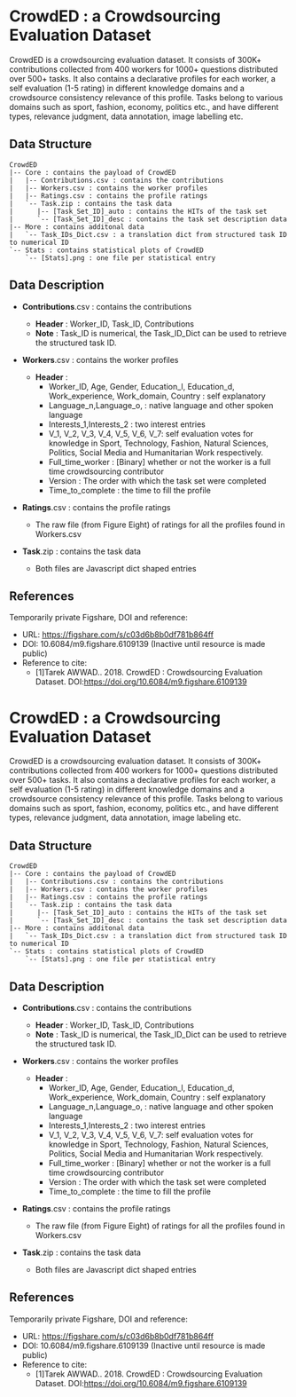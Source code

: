 # CrowdED : a Crowdsourcing Evaluation Dataset

CrowdED is a crowdsourcing evaluation dataset. It consists of 300K+ contributions collected from 400 workers for 1000+ questions distributed over 500+ tasks. It also contains a declarative profiles for each worker, a self evaluation (1-5 rating) in different knowledge domains and a crowdsource consistency relevance of this profile. Tasks belong to various domains such as sport, fashion, economy, politics etc., and have different types, relevance judgment, data annotation, image labelling etc.

## Data Structure
```
CrowdED
|-- Core : contains the payload of CrowdED
|   |-- Contributions.csv : contains the contributions
|   |-- Workers.csv : contains the worker profiles
|   |-- Ratings.csv : contains the profile ratings
|   `-- Task.zip : contains the task data
|	   |-- [Task_Set_ID]_auto : contains the HITs of the task set
|	   `-- [Task_Set_ID]_desc : contains the task set description data
|-- More : contains additonal data
|   `-- Task_IDs_Dict.csv : a translation dict from structured task ID to numerical ID
`-- Stats : contains statistical plots of CrowdED
    `-- [Stats].png : one file per statistical entry
```

## Data Description

- **Contributions**.csv : contains the contributions
	- **Header** : Worker_ID, Task_ID, Contributions
	- **Note** : Task_ID is numerical, the Task_ID_Dict can be used to retrieve the structured task ID.

- **Workers**.csv : contains the worker profiles
	- **Header** :
		- Worker_ID, Age, Gender, Education_l, Education_d, Work_experience, Work_domain, Country : self explanatory
		- Language_n,Language_o, : native language and other spoken language
		- Interests_1,Interests_2 : two interest entries
		- V_1, V_2, V_3, V_4, V_5, V_6, V_7: self evaluation votes for knowledge in Sport, Technology, Fashion, Natural Sciences, Politics, Social Media and Humanitarian Work respectively.
		- Full_time_worker : [Binary] whether or not the worker is a full time crowdsourcing contributor
		- Version : The order with which the task set were completed
		- Time_to_complete : the time to fill the profile

- **Ratings**.csv : contains the profile ratings
	- The raw file (from Figure Eight) of ratings for all the profiles found in Workers.csv

- **Task**.zip : contains the task data
	- Both files are Javascript dict shaped entries

## References

Temporarily private Figshare, DOI and reference:
- URL: https://figshare.com/s/c03d6b8b0df781b864ff
- DOI: 10.6084/m9.figshare.6109139 (Inactive until resource is made public)
- Reference to cite:
	-  [1]Tarek AWWAD.. 2018. CrowdED : Crowdsourcing Evaluation Dataset. DOI:https://doi.org/10.6084/m9.figshare.6109139

# CrowdED : a Crowdsourcing Evaluation Dataset

CrowdED is a crowdsourcing evaluation dataset. It consists of 300K+ contributions collected from 400 workers for 1000+ questions distributed over 500+ tasks. It also contains a declarative profiles for each worker, a self evaluation (1-5 rating) in different knowledge domains and a crowdsource consistency relevance of this profile. Tasks belong to various domains such as sport, fashion, economy, politics etc., and have different types, relevance judgment, data annotation, image labeling etc.

## Data Structure
```
CrowdED
|-- Core : contains the payload of CrowdED
|   |-- Contributions.csv : contains the contributions
|   |-- Workers.csv : contains the worker profiles
|   |-- Ratings.csv : contains the profile ratings
|   `-- Task.zip : contains the task data
|	   |-- [Task_Set_ID]_auto : contains the HITs of the task set
|	   `-- [Task_Set_ID]_desc : contains the task set description data
|-- More : contains additonal data
|   `-- Task_IDs_Dict.csv : a translation dict from structured task ID to numerical ID
`-- Stats : contains statistical plots of CrowdED
    `-- [Stats].png : one file per statistical entry
```

## Data Description

- **Contributions**.csv : contains the contributions
	- **Header** : Worker_ID, Task_ID, Contributions
	- **Note** : Task_ID is numerical, the Task_ID_Dict can be used to retrieve the structured task ID.

- **Workers**.csv : contains the worker profiles
	- **Header** :
		- Worker_ID, Age, Gender, Education_l, Education_d, Work_experience, Work_domain, Country : self explanatory
		- Language_n,Language_o, : native language and other spoken language
		- Interests_1,Interests_2 : two interest entries
		- V_1, V_2, V_3, V_4, V_5, V_6, V_7: self evaluation votes for knowledge in Sport, Technology, Fashion, Natural Sciences, Politics, Social Media and Humanitarian Work respectively.
		- Full_time_worker : [Binary] whether or not the worker is a full time crowdsourcing contributor
		- Version : The order with which the task set were completed
		- Time_to_complete : the time to fill the profile

- **Ratings**.csv : contains the profile ratings
	- The raw file (from Figure Eight) of ratings for all the profiles found in Workers.csv

- **Task**.zip : contains the task data
	- Both files are Javascript dict shaped entries

## References

Temporarily private Figshare, DOI and reference:
- URL: https://figshare.com/s/c03d6b8b0df781b864ff
- DOI: 10.6084/m9.figshare.6109139 (Inactive until resource is made public)
- Reference to cite:
	-  [1]Tarek AWWAD.. 2018. CrowdED : Crowdsourcing Evaluation Dataset. DOI:https://doi.org/10.6084/m9.figshare.6109139
